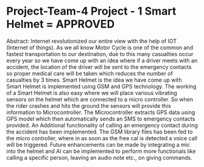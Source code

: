 # Project-Team-4 Project - 1 Smart Helmet = APPROVED
Abstract: Internet revolutionized our entire view with the help of IOT (Internet of things). As we all know Motor Cycle is one of the common and fastest transportation to our destination, due to this many casualties occur every year so we have come up with an idea where if a driver meets with an accident, the location of the driver will be sent to the emergency contacts so proper medical care will be taken which reduces the number of casualties by 3 times. Smart Helmet is the idea we have come up with
Smart Helmet is implemented using GSM and GPS technology. The working of a Smart Helmet is also easy where we will place various vibrating sensors on the helmet which are connected to a micro controller. So when the rider crashes and hits the ground the sensors will provide this information to Microcontroller. The Microcontroller extracts GPS data using GPS model which then automatically sends an SMS to emergency contacts provided.
  An Additional functionality of calling an emergency contact during the accident has been implemented. The GSM library files has been fed to the micro controller, where in as soon as the free cal is detected a voice call will be triggered.
  Future enhancements can be made by integrating a mic into the helmet and AI can be implemented to perform more functionals like calling a specific person, leaving an audio note etc., on giving commands.
